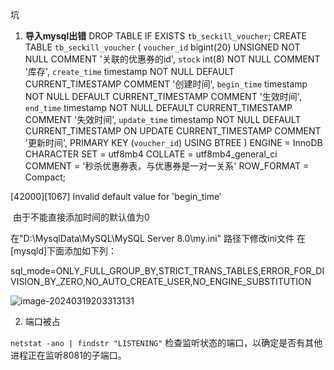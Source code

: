 坑

1. **导入mysql出错**
    DROP TABLE IF EXISTS `tb_seckill_voucher`;
    CREATE TABLE `tb_seckill_voucher`  (
                                      `voucher_id` bigint(20) UNSIGNED NOT NULL COMMENT '关联的优惠券的id',
                                      `stock` int(8) NOT NULL COMMENT '库存',
                                      `create_time` timestamp NOT NULL DEFAULT CURRENT_TIMESTAMP COMMENT '创建时间',
                                      `begin_time` timestamp NOT NULL DEFAULT CURRENT_TIMESTAMP COMMENT '生效时间',
                                      `end_time` timestamp NOT NULL DEFAULT CURRENT_TIMESTAMP COMMENT '失效时间',
                                      `update_time` timestamp NOT NULL DEFAULT CURRENT_TIMESTAMP ON UPDATE CURRENT_TIMESTAMP COMMENT '更新时间',
                                      PRIMARY KEY (`voucher_id`) USING BTREE
    ) ENGINE = InnoDB CHARACTER SET = utf8mb4 COLLATE = utf8mb4_general_ci COMMENT = '秒杀优惠券表，与优惠券是一对一关系' ROW_FORMAT = Compact;

[42000][1067] Invalid default value for 'begin_time'

​	由于不能直接添加时间的默认值为0

在"D:\MysqlData\MySQL\MySQL Server 8.0\my.ini" 路径下修改ini文件
在[mysqld]下面添加如下列：

sql_mode=ONLY_FULL_GROUP_BY,STRICT_TRANS_TABLES,ERROR_FOR_DIVISION_BY_ZERO,NO_AUTO_CREATE_USER,NO_ENGINE_SUBSTITUTION

![image-20240319203313131](https://gitee.com/ruomusu/blogimage/raw/master/img/image-20240319203313131.png)

2. 端口被占

`netstat -ano | findstr "LISTENING"` 检查监听状态的端口，以确定是否有其他进程正在监听8081的子端口。